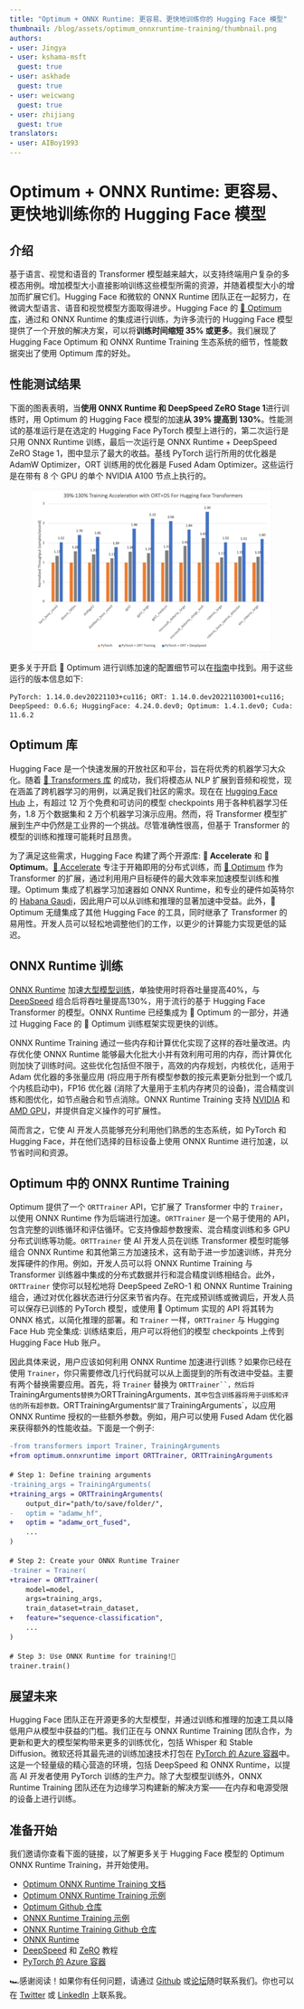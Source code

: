 ```yaml
---
title: "Optimum + ONNX Runtime: 更容易、更快地训练你的 Hugging Face 模型"
thumbnail: /blog/assets/optimum_onnxruntime-training/thumbnail.png
authors:
- user: Jingya
- user: kshama-msft
  guest: true
- user: askhade
  guest: true
- user: weicwang
  guest: true
- user: zhijiang
  guest: true
translators:
- user: AIBoy1993
---
```


# Optimum + ONNX Runtime: 更容易、更快地训练你的 Hugging Face 模型


## 介绍

基于语言、视觉和语音的 Transformer 模型越来越大，以支持终端用户复杂的多模态用例。增加模型大小直接影响训练这些模型所需的资源，并随着模型大小的增加而扩展它们。Hugging Face 和微软的 ONNX Runtime 团队正在一起努力，在微调大型语言、语音和视觉模型方面取得进步。Hugging Face 的 [🤗 Optimum 库](https://huggingface.co/docs/optimum/index)，通过和 ONNX Runtime 的集成进行训练，为许多流行的 Hugging Face 模型提供了一个开放的解决方案，可以将**训练时间缩短 35% 或更多**。我们展现了 Hugging Face Optimum 和 ONNX Runtime Training 生态系统的细节，性能数据突出了使用 Optimum 库的好处。

## 性能测试结果

下面的图表表明，当**使用 ONNX Runtime 和 DeepSpeed ZeRO Stage 1**进行训练时，用 Optimum 的 Hugging Face 模型的加速**从 39% 提高到 130%**。性能测试的基准运行是在选定的 Hugging Face PyTorch 模型上进行的，第二次运行是只用 ONNX Runtime 训练，最后一次运行是 ONNX Runtime + DeepSpeed ZeRO Stage 1，图中显示了最大的收益。基线 PyTorch 运行所用的优化器是 AdamW Optimizer，ORT 训练用的优化器是 Fused Adam Optimizer。这些运行是在带有 8 个 GPU 的单个 NVIDIA A100 节点上执行的。

<figure class="image table text-center m-0 w-full">
  <img src="../assets/optimum_onnxruntime-training/onnxruntime-training-benchmark.png" alt="Optimum-onnxruntime Training Benchmark"/>
</figure>

更多关于开启 🤗 Optimum 进行训练加速的配置细节可以在[指南](https://huggingface.co/docs/optimum/onnxruntime/usage_guides/trainer)中找到。用于这些运行的版本信息如下:

```
PyTorch: 1.14.0.dev20221103+cu116; ORT: 1.14.0.dev20221103001+cu116; DeepSpeed: 0.6.6; HuggingFace: 4.24.0.dev0; Optimum: 1.4.1.dev0; Cuda: 11.6.2
```

## Optimum 库

Hugging Face 是一个快速发展的开放社区和平台，旨在将优秀的机器学习大众化。随着 [🤗 Transformers 库](https://huggingface.co/docs/transformers/index) 的成功，我们将模态从 NLP 扩展到音频和视觉，现在涵盖了跨机器学习的用例，以满足我们社区的需求。现在在 [Hugging Face Hub](https://huggingface.co/models) 上，有超过 12 万个免费和可访问的模型 checkpoints 用于各种机器学习任务，1.8 万个数据集和 2 万个机器学习演示应用。然而，将 Transformer 模型扩展到生产中仍然是工业界的一个挑战。尽管准确性很高，但基于 Transformer 的模型的训练和推理可能耗时且昂贵。

为了满足这些需求，Hugging Face 构建了两个开源库: **🤗 Accelerate** 和 **🤗 Optimum**。[🤗 Accelerate](https://huggingface.co/docs/accelerate/index) 专注于开箱即用的分布式训练，而 [🤗 Optimum](https://huggingface.co/docs/optimum/index) 作为 Transformer 的扩展，通过利用用户目标硬件的最大效率来加速模型训练和推理。Optimum 集成了机器学习加速器如 ONNX Runtime，和专业的硬件如英特尔的 [Habana Gaudi](https://huggingface.co/blog/habana-gaudi-2-benchmark)，因此用户可以从训练和推理的显著加速中受益。此外，🤗 Optimum 无缝集成了其他 Hugging Face 的工具，同时继承了 Transformer 的易用性。开发人员可以轻松地调整他们的工作，以更少的计算能力实现更低的延迟。

## ONNX Runtime 训练

[ONNX Runtime](https://onnxruntime.ai/) 加速[大型模型训练](https://onnxruntime.ai/docs/get-started/training-pytorch.html)，单独使用时将吞吐量提高40%，与 [DeepSpeed](https://www.deepspeed.ai/tutorials/zero/) 组合后将吞吐量提高130%，用于流行的基于 Hugging Face Transformer 的模型。ONNX Runtime 已经集成为 🤗 Optimum 的一部分，并通过 Hugging Face 的 🤗 Optimum 训练框架实现更快的训练。

ONNX Runtime Training 通过一些内存和计算优化实现了这样的吞吐量改进。内存优化使 ONNX Runtime 能够最大化批大小并有效利用可用的内存，而计算优化则加快了训练时间。这些优化包括但不限于，高效的内存规划，内核优化，适用于 Adam 优化器的多张量应用 (将应用于所有模型参数的按元素更新分批到一个或几个内核启动中)，FP16 优化器 (消除了大量用于主机内存拷贝的设备)，混合精度训练和图优化，如节点融合和节点消除。ONNX Runtime Training 支持 [NVIDIA](https://techcommunity.microsoft.com/t5/ai-machine-learning-blog/accelerate-pytorch-transformer-model-training-with-onnx-runtime/ba-p/2540471) 和 [AMD GPU](https://cloudblogs.microsoft.com/opensource/2021/07/13/onnx-runtime-release-1-8-1-previews-support-for-accelerated-training-on-amd-gpus-with-the-amd-rocm-open-software-platform/)，并提供自定义操作的可扩展性。

简而言之，它使 AI 开发人员能够充分利用他们熟悉的生态系统，如 PyTorch 和 Hugging Face，并在他们选择的目标设备上使用 ONNX Runtime 进行加速，以节省时间和资源。

## Optimum 中的 ONNX Runtime Training

Optimum 提供了一个 `ORTTrainer` API，它扩展了 Transformer 中的 `Trainer`，以使用 ONNX Runtime 作为后端进行加速。`ORTTrainer` 是一个易于使用的 API，包含完整的训练循环和评估循环。它支持像超参数搜索、混合精度训练和多 GPU 分布式训练等功能。`ORTTrainer` 使 AI 开发人员在训练 Transformer 模型时能够组合 ONNX Runtime 和其他第三方加速技术，这有助于进一步加速训练，并充分发挥硬件的作用。例如，开发人员可以将 ONNX Runtime Training 与 Transformer 训练器中集成的分布式数据并行和混合精度训练相结合。此外，`ORTTrainer` 使你可以轻松地将 DeepSpeed ZeRO-1 和 ONNX Runtime Training 组合，通过对优化器状态进行分区来节省内存。在完成预训练或微调后，开发人员可以保存已训练的 PyTorch 模型，或使用 🤗 Optimum 实现的 API 将其转为 ONNX 格式，以简化推理的部署。和 `Trainer` 一样，`ORTTrainer` 与 Hugging Face Hub 完全集成: 训练结束后，用户可以将他们的模型 checkpoints 上传到 Hugging Face Hub 账户。

因此具体来说，用户应该如何利用 ONNX Runtime 加速进行训练？如果你已经在使用 `Trainer`，你只需要修改几行代码就可以从上面提到的所有改进中受益。主要有两个替换需要应用。首先，将 `Trainer` 替换为 `ORTTrainer``，然后将 `TrainingArguments` 替换为 `ORTTrainingArguments`，其中包含训练器将用于训练和评估的所有超参数。`ORTTrainingArguments` 扩展了 `TrainingArguments`，以应用 ONNX Runtime 授权的一些额外参数。例如，用户可以使用 Fused Adam 优化器来获得额外的性能收益。下面是一个例子:

```diff
-from transformers import Trainer, TrainingArguments
+from optimum.onnxruntime import ORTTrainer, ORTTrainingArguments

# Step 1: Define training arguments
-training_args = TrainingArguments(
+training_args = ORTTrainingArguments(
    output_dir="path/to/save/folder/",
-   optim = "adamw_hf",
+   optim = "adamw_ort_fused",
    ...
)

# Step 2: Create your ONNX Runtime Trainer
-trainer = Trainer(
+trainer = ORTTrainer(
    model=model,
    args=training_args,
    train_dataset=train_dataset,
+   feature="sequence-classification",
    ...
)

# Step 3: Use ONNX Runtime for training!🤗
trainer.train()
```

## 展望未来

Hugging Face 团队正在开源更多的大型模型，并通过训练和推理的加速工具以降低用户从模型中获益的门槛。我们正在与 ONNX Runtime Training 团队合作，为更新和更大的模型架构带来更多的训练优化，包括 Whisper 和 Stable Diffusion。微软还将其最先进的训练加速技术打包在 [PyTorch 的 Azure 容器](https://techcommunity.microsoft.com/t5/ai-machine-learning-blog/enabling-deep-learning-with-azure-container-for-pytorch-in-azure/ba-p/3650489)中。这是一个轻量级的精心营造的环境，包括 DeepSpeed 和 ONNX Runtime，以提高 AI 开发者使用 PyTorch 训练的生产力。除了大型模型训练外，ONNX Runtime Training 团队还在为边缘学习构建新的解决方案——在内存和电源受限的设备上进行训练。

## 准备开始

我们邀请你查看下面的链接，以了解更多关于 Hugging Face 模型的 Optimum ONNX Runtime Training，并开始使用。

* [Optimum ONNX Runtime Training 文档](https://huggingface.co/docs/optimum/onnxruntime/usage_guides/trainer)
* [Optimum ONNX Runtime Training 示例](https://github.com/huggingface/optimum/tree/main/examples/onnxruntime/training)
* [Optimum Github 仓库](https://github.com/huggingface/optimum/tree/main)
* [ONNX Runtime Training 示例](https://github.com/microsoft/onnxruntime-training-examples/)
* [ONNX Runtime Training Github 仓库](https://github.com/microsoft/onnxruntime/tree/main/orttraining)
* [ONNX Runtime](https://onnxruntime.ai/)
* [DeepSpeed](https://www.deepspeed.ai/) 和 [ZeRO](https://www.deepspeed.ai/tutorials/zero/) 教程
* [PyTorch 的 Azure 容器](https://techcommunity.microsoft.com/t5/ai-machine-learning-blog/enabling-deep-learning-with-azure-container-for-pytorch-in-azure/ba-p/3650489)

🏎感谢阅读！如果你有任何问题，请通过 [Github](https://github.com/huggingface/optimum/issues) 或[论坛](https://discuss.huggingface.co/c/optimum/)随时联系我们。你也可以在 [Twitter](https://twitter.com/Jhuaplin) 或 [LinkedIn](https://www.linkedin.com/in/jingya-huang-96158b15b/) 上联系我。
